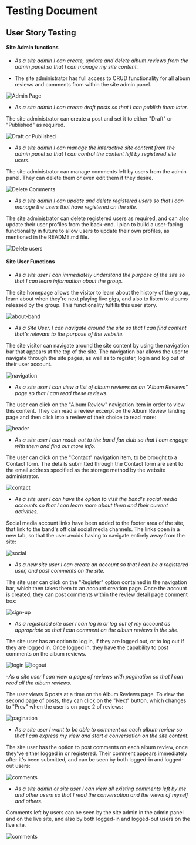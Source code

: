 # Testing Document

## User Story Testing

#### Site Admin functions

- *As a site admin I can create, update and delete album reviews from the admin panel so that I can manage my site content.*

- The site administrator has full access to CRUD functionality for all album reviews and comments from within the site admin panel. 

![Admin Page](docs/testing-images/user-story1.png)

- *As a site admin I can create draft posts so that I can publish them later.*

The site administrator can create a post and set it to either "Draft" or "Published" as required.

![Draft or Published](docs/testing-images/draft-post.png)

- *As a site admin I can manage the interactive site content from the admin panel so that I can control the content left by registered site users.*

The site administrator can manage comments left by users from the admin panel. They can delete them or even edit them if they desire.

![Delete Comments](docs/testing-images/delete-comments.png)

- *As a site admin I can update and delete registered users so that I can manage the users that have registered on the site.*

The site administrator can delete registered users as required, and can also update their user profiles from the back-end. I plan to build a user-facing functionality in future to allow users to update their own profiles, as mentioned in the README.md file.

![Delete users](docs/testing-images/delete-users.png)

#### Site User Functions

- *As a site user I can immediately understand the purpose of the site so that I can learn information about the group.*

The site homepage allows the visitor to learn about the history of the group, learn about when they're next playing live gigs, and also to listen to albums released by the group. This functionality fulfills this user story.

![about-band](docs/testing-images/user-story2.png)

- *As a Site User, I can navigate around the site so that I can find content that's relevant to the purpose of the website.*

The site visitor can navigate around the site content by using the navigation bar that appears at the top of the site. The navigation bar allows the user to navigate through the site pages, as well as to register, login and log out of their user account.

![navigation](docs/readme-images/navigation.png)

- *As a site user I can view a list of album reviews on an "Album Reviews" page so that I can read these reviews.*

The user can click on the "Album Review" navigation item in order to view this content. They can read a review excerpt on the Album Review landing page and then click into a review of their choice to read more:

![header](docs/readme-images/album-reviews.png)

- *As a site user I can reach out to the band fan club so that I can engage with them and find out more info.*

The user can click on the "Contact" navigation item, to be brought to a Contact form. The details submitted through the Contact form are sent to the email address specified as the storage method by the website administrator.

![contact](docs/testing-images/contact-us.png)

- *As a site user I can have the option to visit the band's social media accounts so that I can learn more about them and their current activities.*

Social media account links have been added to the footer area of the site, that link to the band's official social media channels. The links open in a new tab, so that the user avoids having to navigate entirely away from the site:

![social](docs/testing-images/social-accounts.png)

- *As a new site user I can create an account so that I can be a registered user, and post comments on the site.*

The site user can click on the "Register" option contained in the navigation bar, which then takes them to an account creation page. Once the account is created, they can post comments within the review detail page comment box:

![sign-up](docs/readme-images/authentication/register.png)

- *As a registered site user I can log in or log out of my account as appropriate so that I can comment on the album reviews in the site.*

The site user has an option to log in, if they are logged out, or to log out if they are logged in. Once logged in, they have the capability to post comments on the album reviews.

![login](docs/readme-images/authentication/login.png)
![logout](docs/readme-images/authentication/logout.png)

-*As a site user I can view a page of reviews with pagination so that I can read all the album reviews.*

The user views 6 posts at a time on the Album Reviews page. To view the second page of posts, they can click on the "Next" button, which changes to "Prev" when the user is on page 2 of reviews:

![pagination](docs/testing-images/pagination.png)

- *As a site user I want to be able to comment on each album review so that I can express my view and start a conversation on the site content.*

The site user has the option to post comments on each album review, once they've either logged in or registered. Their comment appears immediately after it's been submitted, and can be seen by both logged-in and logged-out users:

![comments](docs/readme-images/add-comment.png)

- *As a site admin or site user I can view all existing comments left by me and other users so that I read the conversation and the views of myself and others.*

Comments left by users can be seen by the site admin in the admin panel and on the live site, and also by both logged-in and logged-out users on the live site. 

![comments](docs/readme-images/add-comment.png)